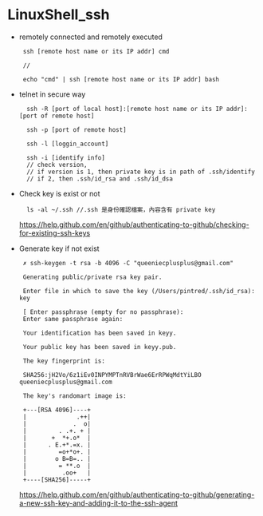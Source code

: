 # LinuxShell_ssh

* remotely connected and remotely executed

       ssh [remote host name or its IP addr] cmd
       
       //
       
       echo "cmd" | ssh [remote host name or its IP addr] bash

* telnet in secure way

        ssh -R [port of local host]:[remote host name or its IP addr]:[port of remote host]

        ssh -p [port of remote host]

        ssh -l [loggin_account]

        ssh -i [identify info]
        // check version,
        // if version is 1, then private key is in path of .ssh/identify
        // if 2, then .ssh/id_rsa and .ssh/id_dsa

 * Check key is exist or not
 
         ls -al ~/.ssh //.ssh 是身份確認檔案，內容含有 private key
 
      https://help.github.com/en/github/authenticating-to-github/checking-for-existing-ssh-keys
 
 * Generate key if not exist
 
        ✗ ssh-keygen -t rsa -b 4096 -C "queeniecplusplus@gmail.com"
           
        Generating public/private rsa key pair.
        
        Enter file in which to save the key (/Users/pintred/.ssh/id_rsa): key 
        
        [ Enter passphrase (empty for no passphrase): 
        Enter same passphrase again: 
        
        Your identification has been saved in keyy.
        
        Your public key has been saved in keyy.pub.
        
        The key fingerprint is:
        
        SHA256:jH2Vo/6z1iEv0INPYMPTnRVBrWae6ErRPWqMdtYiLBO queeniecplusplus@gmail.com
        
        The key's randomart image is:
        
        +---[RSA 4096]----+
        |              .++|
        |             .  o|
        |         . .+. + |
        |       +  *+.o*  |
        |      . E.+*.=x. |
        |         =o+*o+. |
        |        o B=B=.. |
        |         = **.o  |
        |          .oo+   |
        +----[SHA256]-----+

      https://help.github.com/en/github/authenticating-to-github/generating-a-new-ssh-key-and-adding-it-to-the-ssh-agent
  
  
    
    
   
